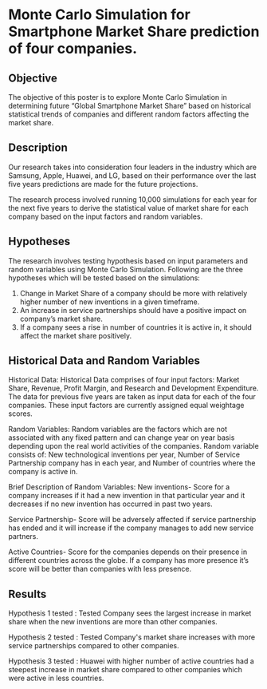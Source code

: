 # Monte Carlo Simulation for Smartphone Market Share prediction of four companies.

## Objective
The objective of this poster is to explore Monte Carlo Simulation in determining future “Global Smartphone Market Share” based on historical statistical trends of companies and different random factors affecting the market share.

## Description
Our research takes into consideration four leaders in the industry which are Samsung, Apple, Huawei, and LG, based on their performance over the last five years predictions are made for the future projections.

The research process involved running 10,000 simulations for each year for the next five years to derive the statistical value of market share for each company based on the input factors and random variables.

## Hypotheses
The research involves testing hypothesis based on input parameters and random variables using Monte Carlo Simulation. Following are the three hypotheses which will be tested based on the simulations:

1. Change in Market Share of a company should be more with relatively higher number of new inventions in a given timeframe.
2. An increase in service partnerships should have a positive impact on company’s market share.
3. If a company sees a rise in number of countries it is active in, it should affect the market share positively. 

## Historical Data and Random Variables
Historical Data: 
Historical Data comprises of four input factors: Market Share, Revenue, Profit Margin, and Research and Development Expenditure. The data for previous five years are taken as input data for each of the four companies. These input factors are currently assigned equal weightage scores.

Random Variables:
Random variables are the factors which are not associated with any fixed pattern and can change year on year basis depending upon the real world activities of the companies. Random variable consists of:  New technological inventions per year, Number of Service Partnership company has in each year, and Number of countries where the company is active in. 

Brief Description of Random Variables:
New inventions- Score for a company increases if it had a new invention in that particular year and it decreases if no new invention has occurred in past two years.

Service Partnership- Score will be adversely affected if service partnership has ended and it will increase if the company manages to add new service partners.

Active Countries- Score for the companies depends on their presence in different countries across the globe. If a company has more presence it’s score will be better than companies with less presence. 

## Results

Hypothesis 1 tested : Tested Company sees the largest increase in market share when the new inventions are more than other companies.

Hypothesis 2 tested : Tested Company's market share increases with more service partnerships compared to other companies.

Hypothesis 3 tested : Huawei with higher number of active countries had a steepest increase in market share compared to other companies which were active in less countries.
